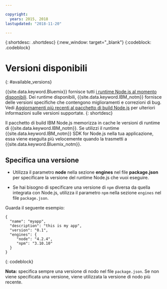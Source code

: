 ```yaml
---

copyright:
  years: 2015, 2018
lastupdated: "2018-11-20"

---
```


{:shortdesc: .shortdesc}
{:new_window: target="_blank"}
{:codeblock: .codeblock}

# Versioni disponibili
{: #available_versions}

{{site.data.keyword.Bluemix}} fornisce tutti [i runtime Node.js al momento disponibili](http://nodejs.org/dist/). Dei runtime disponibili, {{site.data.keyword.IBM_notm}} fornisce delle versioni specifiche che contengono miglioramenti e correzioni di bug. Vedi [Aggiornamenti più recenti al pacchetto di build Node.js](/docs/runtimes/nodejs/updates.html) per ulteriori informazioni sulle versioni supportate.
{: shortdesc}

Il pacchetto di build IBM Node.js memorizza in cache le versioni di runtime di {{site.data.keyword.IBM_notm}}. Se utilizzi il runtime {{site.data.keyword.IBM_notm}} SDK for Node.js nella tua applicazione, essa viene eseguita più velocemente quando la trasmetti a {{site.data.keyword.Bluemix_notm}}.

## Specifica una versione

* Utilizza il parametro **node** nella sezione **engines** nel file **package.json** per specificare la versione del runtime Node.js che vuoi eseguire.

* Se hai bisogno di specificare una versione di `npm` diversa da quella integrata con Node.js, utilizza il parametro `npm` nella sezione `engines` nel file `package.json`.  

Guarda il seguente esempio:

```
{
  "name": "myapp",
  "description": "this is my app",
  "version": "0.1",
  "engines": {
     "node": "4.2.4",
     "npm": "3.10.10"
  }
}
```
{: codeblock}

**Nota:** specifica sempre una versione di nodo nel file `package.json`. Se non viene specificata una versione, viene utilizzata la versione di nodo più recente.
